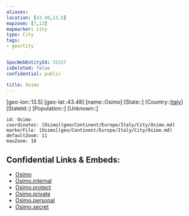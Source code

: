 ```yaml
---
aliases: 
location: [43.48,13.5]
mapzoom: [7,12] 
mapmarker: city 
type: City
tags:
- geo/City


SpocWebEntityId: 33157
isDeleted: false
confidential: public

title: Osimo
---
```

[geo-lon::13.5]
[geo-lat::43.48]
[name::Osimo]
[State::]
[Country::[Italy](geo/Continent/Europe/Italy.md)]
[StateId::]
[Population::]
[Unknown::]


```leaflet
id: Osimo
coordinates: [Osimo](geo/Continent/Europe/Italy/City/Osimo.md)
markerFile: [Osimo](geo/Continent/Europe/Italy/City/Osimo.md)
defaultZoom: 11 
maxZoom: 18
```


## Confidential Links & Embeds: 
- [Osimo](../../../../../../_public/geo/Continent/Europe/Italy/City/Osimo.md) 
- [Osimo.internal](../../../../../../_internal/geo/Continent/Europe/Italy/City/Osimo.internal.md) 
- [Osimo.protect](../../../../../../_protect/geo/Continent/Europe/Italy/City/Osimo.protect.md) 
- [Osimo.private](../../../../../../_private/geo/Continent/Europe/Italy/City/Osimo.private.md) 
- [Osimo.personal](../../../../../../_personal/geo/Continent/Europe/Italy/City/Osimo.personal.md) 
- [Osimo.secret](../../../../../../_secret/geo/Continent/Europe/Italy/City/Osimo.secret.md) 
